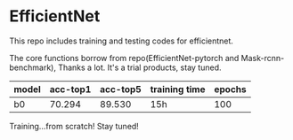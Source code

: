 # EfficientNet

This repo includes training and testing codes for efficientnet.

The core functions borrow from repo(EfficientNet-pytorch and Mask-rcnn-benchmark), Thanks a lot. It's a trial products, stay tuned.


| model | acc-top1 | acc-top5 | training time | epochs |
| ----- | -------- | -------- | ------------- | ------ |
| b0    | 70.294   | 89.530   | 15h           | 100    |

Training...from scratch! Stay tuned!